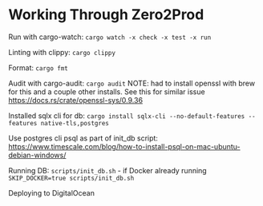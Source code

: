 # Working Through Zero2Prod

Run with cargo-watch: `cargo watch -x check -x test -x run`

Linting with clippy: `cargo clippy`

Format: `cargo fmt`

Audit with cargo-audit: `cargo audit`
NOTE: had to install openssl with brew for this and a couple other installs. See this for similar issue https://docs.rs/crate/openssl-sys/0.9.36

Installed sqlx cli for db: `cargo install sqlx-cli --no-default-features --features native-tls,postgres`

Use postgres cli psql as part of init_db script: https://www.timescale.com/blog/how-to-install-psql-on-mac-ubuntu-debian-windows/

Running DB: `scripts/init_db.sh` - if Docker already running `SKIP_DOCKER=true scripts/init_db.sh`

Deploying to DigitalOcean
